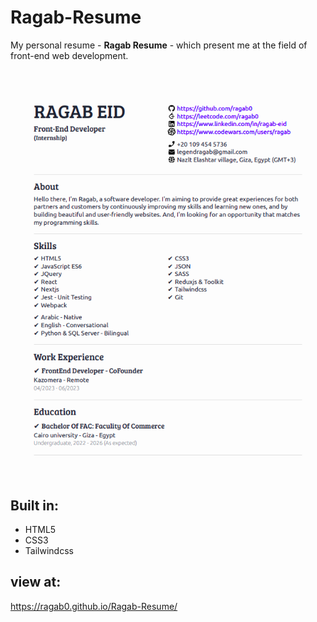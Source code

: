 # Ragab-Resume

My personal resume - **Ragab Resume** - which present me at the field of front-end web development. 

![Ragab-Resume-Img](./VERSIONs/resume.png)

## Built in:

- HTML5
- CSS3
- Tailwindcss


## view at: 
https://ragab0.github.io/Ragab-Resume/
